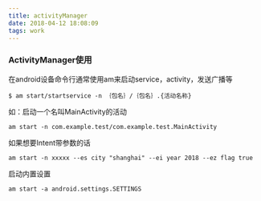 ```yaml
---
title: activityManager
date: 2018-04-12 18:08:09
tags: work
---
```


### ActivityManager使用

在android设备命令行通常使用am来启动service，activity，发送广播等

```
$ am start/startservice -n ｛包名｝/｛包名｝.{活动名称}
```

如：启动一个名叫MainActivity的活动

```
am start -n com.example.test/com.example.test.MainActivity
```

如果想要Intent带参数的话

```
am start -n xxxxx --es city "shanghai" --ei year 2018 --ez flag true
```

启动内置设置

```
am start -a android.settings.SETTINGS
```